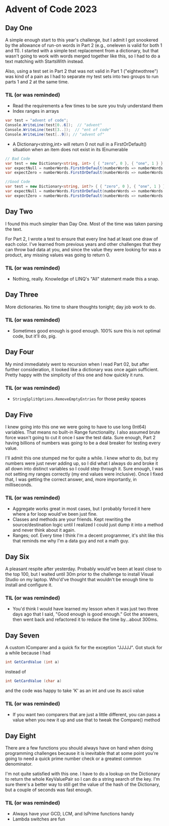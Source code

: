 # Advent of Code 2023

## Day One

A simple enough start to this year's challenge, but I admit I got snookered by the allowance of run-on words in Part 2 (e.g., oneleven is valid for both 1 and 11). I started with a simple text replacement from a dictionary, but that wasn't going to work with words merged together like this, so I had to do a text matching with StartsWith instead.

Also, using a test set in Part 2 that was not valid in Part 1 ("eightwothree") was kind of a pain as I had to separate my test sets into two groups to run parts 1 and 2 at the same time.

### TIL (or was reminded)

- Read the requirements a few times to be sure you truly understand them
- Index ranges in arrays

```cs
var test = "advent of code";
Console.WriteLine(test[0..6]);  // "advent"
Console.WriteLine(test[3..]);  // "ent of code"
Console.WriteLine(test[..9]); // "advent of"
```

- A Dictionary<string,int> will return 0 not null in a FirstOrDefault() situation when an item does not exist in its IEnumerable

```cs
// Bad Code
var test = new Dictionary<string, int> { { "zero", 0 }, { "one", 1 } };
var expectNull = numberWords.FirstOrDefault(numberWords => numberWords.Key == "bbb").Value; // Expect null, returns 0, as the default value of an int is zero
var expectZero = numberWords.FirstOrDefault(numberWords => numberWords.Key == "zero").Value; // Returns 0

//Good Code
var test = new Dictionary<string, int?> { { "zero", 0 }, { "one", 1 } }; // Note the nullabe int
var expectNull = numberWords.FirstOrDefault(numberWords => numberWords.Key == "bbb").Value; // Expect null, returns null, as the default value of an int? is null
var expectZero = numberWords.FirstOrDefault(numberWords => numberWords.Key == "zero").Value; // Returns 0

```

## Day Two

I found this much simpler than Day One. Most of the time was taken parsing the text.

For Part 2, I wrote a test to ensure that every line had at least one draw of each color. I've learned from previous years and other challenges that they can throw bad data at you, and since the value they were looking for was a product, any missing values was going to return 0.

### TIL (or was reminded)

- Nothing, really. Knowledge of LINQ's "All" statement made this a snap.

## Day Three

More dictionaries. No time to share thoughts tonight; day job work to do.

### TIL (or was reminded)

- Sometimes good enough is good enough. 100% sure this is not optimal code, but it'll do, pig.

## Day Four

My mind immediately went to recursion when I read Part 02, but after further consideration, it looked like a dictionary was once again sufficient. Pretty happy with the simplicity of this one and how quickly it runs.

### TIL (or was reminded)

- ```StringSplitOptions.RemoveEmptyEntries``` for those pesky spaces

## Day Five

I knew going into this one we were going to have to use long (Int64) variables. That means no built-in Range functionality. I also assumed brute force wasn't going to cut it once I saw the test data. Sure enough, Part 2 having billions of numbers was going to be a deal breaker for testing every value.

I'll admit this one stumped me for quite a while. I knew *what* to do, but my numbers were just never adding up, so I did what I always do and broke it all down into distinct variables so I could step through it. Sure enough, I was not setting my ranges correctly (my end values were inclusive). Once I fixed that, I was getting the correct answer, and, more importantly, in milliseconds.

### TIL (or was reminded)

- Aggregate works great in most cases, but I probably forced it here where a for loop would've been just fine.
- Classes and methods are your friends. Kept rewriting the source/destination logic until I realized I could just dump it into a method and never think about it again.
- Ranges; oof. Every time I think I'm a decent programmer, it's shit like this that reminds me why I'm a data guy and not a math guy.

## Day Six

A pleasant respite after yesterday. Probably would've been at least close to the top 100, but I waited until 30m prior to the challenge to install Visual Studio on my laptop. Who'd've thought that wouldn't be enough time to install and configure it.

### TIL (or was reminded)

- You'd think I would have learned my lesson when it was just two three days ago that I said, "Good enough is good enough." Got the answers, then went back and refactored it to reduce the time by...about 300ms.

## Day Seven

A custom IComparer and a quick fix for the exception "JJJJJ". Got stuck for a while because I had 

```cs
int GetCardValue (int a)
```
instead of

```cs
int GetCardValue (char a)
```

and the code was happy to take 'K' as an int and use its ascii value

### TIL (or was reminded)

- If you want two comparers that are just a little different, you can pass a value when you new it up and use that to tweak the Compare() method

## Day Eight

There are a few functions you should always have on hand when doing programming challenges because it is inevitable that at some point you're going to need a quick prime number check or a greatest common denominator.

I'm not quite satisfied with this one. I have to do a lookup on the Dictionary to return the whole KeyValuePair so I can do a string search of the key. I'm sure there's a better way to still get the value of the hash of the Dictionary, but a couple of seconds was fast enough.

### TIL (or was reminded)

- Always have your GCD, LCM, and IsPrime functions handy
- Lambda switches are fun
